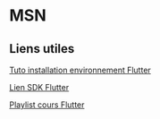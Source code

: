 # MSN
## Liens utiles

[Tuto installation environnement Flutter](https://www.youtube.com/watch?v=2raikIQfmMY&list=PLVaasf-927w4T1f42loBJDEYbQP1wd9VB&index=1&t=0s)

[Lien SDK Flutter](https://storage.googleapis.com/flutter_infra_release/releases/stable/windows/flutter_windows_2.10.5-stable.zip)

[Playlist cours Flutter](https://youtube.com/playlist?list=PLVaasf-927w7Sfe4grbaoIyWBymbV_rz-)

